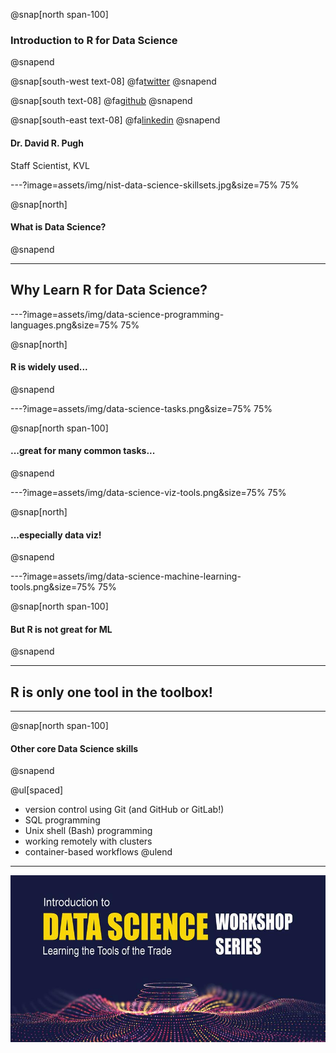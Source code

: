 @snap[north span-100]
### Introduction to R for Data Science
@snapend

@snap[south-west text-08]
@fa[twitter](TheSandyCoder)
@snapend

@snap[south text-08]
@fa[github](davidrpugh)
@snapend

@snap[south-east text-08]
@fa[linkedin](davidrpugh)
@snapend

#### Dr. David R. Pugh
Staff Scientist, KVL

---?image=assets/img/nist-data-science-skillsets.jpg&size=75% 75%

@snap[north]
#### What is Data Science?
@snapend

---

## Why Learn R for Data Science?

---?image=assets/img/data-science-programming-languages.png&size=75% 75%

@snap[north]
#### R is widely used...
@snapend

---?image=assets/img/data-science-tasks.png&size=75% 75%

@snap[north span-100]
#### ...great for many common tasks...
@snapend

---?image=assets/img/data-science-viz-tools.png&size=75% 75%

@snap[north]
#### ...especially data viz!
@snapend

---?image=assets/img/data-science-machine-learning-tools.png&size=75% 75%

@snap[north span-100]
#### But R is not great for ML
@snapend

---
## R is only one tool in the toolbox!

---
@snap[north span-100]
#### Other core Data Science skills
@snapend

@ul[spaced]
* version control using Git (and GitHub or GitLab!)
* SQL programming
* Unix shell (Bash) programming 
* working remotely with clusters
* container-based workflows
@ulend

---
![](assets/img/data-science-workshop-advert.jpg) 
